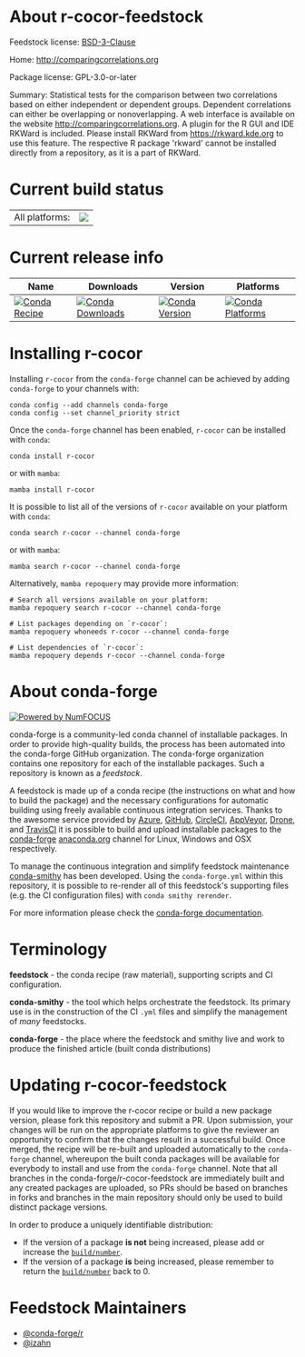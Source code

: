 About r-cocor-feedstock
=======================

Feedstock license: [BSD-3-Clause](https://github.com/conda-forge/r-cocor-feedstock/blob/main/LICENSE.txt)

Home: http://comparingcorrelations.org

Package license: GPL-3.0-or-later

Summary: Statistical tests for the comparison between two correlations based on either independent or dependent groups. Dependent correlations can either be overlapping or nonoverlapping. A web interface is available on the website http://comparingcorrelations.org. A plugin for the R GUI and IDE RKWard is included. Please install RKWard from https://rkward.kde.org to use this feature. The respective R package 'rkward' cannot be installed directly from a repository, as it is a part of RKWard.

Current build status
====================


<table><tr><td>All platforms:</td>
    <td>
      <a href="https://dev.azure.com/conda-forge/feedstock-builds/_build/latest?definitionId=13367&branchName=main">
        <img src="https://dev.azure.com/conda-forge/feedstock-builds/_apis/build/status/r-cocor-feedstock?branchName=main">
      </a>
    </td>
  </tr>
</table>

Current release info
====================

| Name | Downloads | Version | Platforms |
| --- | --- | --- | --- |
| [![Conda Recipe](https://img.shields.io/badge/recipe-r--cocor-green.svg)](https://anaconda.org/conda-forge/r-cocor) | [![Conda Downloads](https://img.shields.io/conda/dn/conda-forge/r-cocor.svg)](https://anaconda.org/conda-forge/r-cocor) | [![Conda Version](https://img.shields.io/conda/vn/conda-forge/r-cocor.svg)](https://anaconda.org/conda-forge/r-cocor) | [![Conda Platforms](https://img.shields.io/conda/pn/conda-forge/r-cocor.svg)](https://anaconda.org/conda-forge/r-cocor) |

Installing r-cocor
==================

Installing `r-cocor` from the `conda-forge` channel can be achieved by adding `conda-forge` to your channels with:

```
conda config --add channels conda-forge
conda config --set channel_priority strict
```

Once the `conda-forge` channel has been enabled, `r-cocor` can be installed with `conda`:

```
conda install r-cocor
```

or with `mamba`:

```
mamba install r-cocor
```

It is possible to list all of the versions of `r-cocor` available on your platform with `conda`:

```
conda search r-cocor --channel conda-forge
```

or with `mamba`:

```
mamba search r-cocor --channel conda-forge
```

Alternatively, `mamba repoquery` may provide more information:

```
# Search all versions available on your platform:
mamba repoquery search r-cocor --channel conda-forge

# List packages depending on `r-cocor`:
mamba repoquery whoneeds r-cocor --channel conda-forge

# List dependencies of `r-cocor`:
mamba repoquery depends r-cocor --channel conda-forge
```


About conda-forge
=================

[![Powered by
NumFOCUS](https://img.shields.io/badge/powered%20by-NumFOCUS-orange.svg?style=flat&colorA=E1523D&colorB=007D8A)](https://numfocus.org)

conda-forge is a community-led conda channel of installable packages.
In order to provide high-quality builds, the process has been automated into the
conda-forge GitHub organization. The conda-forge organization contains one repository
for each of the installable packages. Such a repository is known as a *feedstock*.

A feedstock is made up of a conda recipe (the instructions on what and how to build
the package) and the necessary configurations for automatic building using freely
available continuous integration services. Thanks to the awesome service provided by
[Azure](https://azure.microsoft.com/en-us/services/devops/), [GitHub](https://github.com/),
[CircleCI](https://circleci.com/), [AppVeyor](https://www.appveyor.com/),
[Drone](https://cloud.drone.io/welcome), and [TravisCI](https://travis-ci.com/)
it is possible to build and upload installable packages to the
[conda-forge](https://anaconda.org/conda-forge) [anaconda.org](https://anaconda.org/)
channel for Linux, Windows and OSX respectively.

To manage the continuous integration and simplify feedstock maintenance
[conda-smithy](https://github.com/conda-forge/conda-smithy) has been developed.
Using the ``conda-forge.yml`` within this repository, it is possible to re-render all of
this feedstock's supporting files (e.g. the CI configuration files) with ``conda smithy rerender``.

For more information please check the [conda-forge documentation](https://conda-forge.org/docs/).

Terminology
===========

**feedstock** - the conda recipe (raw material), supporting scripts and CI configuration.

**conda-smithy** - the tool which helps orchestrate the feedstock.
                   Its primary use is in the construction of the CI ``.yml`` files
                   and simplify the management of *many* feedstocks.

**conda-forge** - the place where the feedstock and smithy live and work to
                  produce the finished article (built conda distributions)


Updating r-cocor-feedstock
==========================

If you would like to improve the r-cocor recipe or build a new
package version, please fork this repository and submit a PR. Upon submission,
your changes will be run on the appropriate platforms to give the reviewer an
opportunity to confirm that the changes result in a successful build. Once
merged, the recipe will be re-built and uploaded automatically to the
`conda-forge` channel, whereupon the built conda packages will be available for
everybody to install and use from the `conda-forge` channel.
Note that all branches in the conda-forge/r-cocor-feedstock are
immediately built and any created packages are uploaded, so PRs should be based
on branches in forks and branches in the main repository should only be used to
build distinct package versions.

In order to produce a uniquely identifiable distribution:
 * If the version of a package **is not** being increased, please add or increase
   the [``build/number``](https://docs.conda.io/projects/conda-build/en/latest/resources/define-metadata.html#build-number-and-string).
 * If the version of a package **is** being increased, please remember to return
   the [``build/number``](https://docs.conda.io/projects/conda-build/en/latest/resources/define-metadata.html#build-number-and-string)
   back to 0.

Feedstock Maintainers
=====================

* [@conda-forge/r](https://github.com/conda-forge/r/)
* [@izahn](https://github.com/izahn/)

